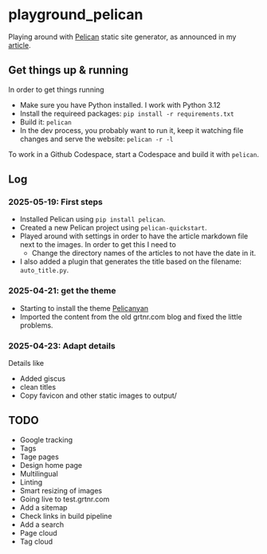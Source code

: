 # playground_pelican

Playing around with [Pelican](https://blog.getpelican.com/) static site generator, as announced in my [article](https://grtnr.com/2025-04-18-digital-garden.html).

## Get things up & running

In order to get things running

- Make sure you have Python installed. I work with Python 3.12
- Install the requireed packages: `pip install -r requirements.txt`
- Build it: `pelican`
- In the dev process, you probably want to run it, keep it watching file changes and serve the website: `pelican -r -l`

To work in a Github Codespace, start a Codespace and build it with `pelican`.

## Log

### 2025-05-19: First steps

- Installed Pelican using `pip install pelican`.
- Created a new Pelican project using `pelican-quickstart`.
- Played around with settings in order to have the article markdown file next to the images. In order to get this I need to
  - Change the directory names of the articles to not have the date in it.
- I also added a plugin that generates the title based on the filename: `auto_title.py`.

### 2025-04-21: get the theme

- Starting to install the theme [Pelicanyan](https://github.com/thomaswilley/pelicanyan?tab=readme-ov-file#pelicanyan)
- Imported the content from the old grtnr.com blog and fixed the little problems.

### 2025-04-23: Adapt details

Details like

- Added giscus
- clean titles
- Copy favicon and other static images to output/

## TODO

- Google tracking
- Tags
- Tage pages
- Design home page
- Multilingual
- Linting
- Smart resizing of images
- Going live to test.grtnr.com
- Add a sitemap
- Check links in build pipeline
- Add a search
- Page cloud
- Tag cloud
